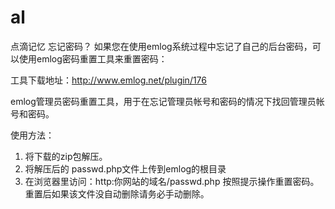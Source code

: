 # al
点滴记忆
忘记密码？
如果您在使用emlog系统过程中忘记了自己的后台密码，可以使用emlog密码重置工具来重置密码：

工具下载地址：http://www.emlog.net/plugin/176

emlog管理员密码重置工具，用于在忘记管理员帐号和密码的情况下找回管理员帐号和密码。

使用方法：

1. 将下载的zip包解压。
2. 将解压后的 passwd.php文件上传到emlog的根目录
3. 在浏览器里访问：http:你网站的域名/passwd.php 按照提示操作重置密码。重置后如果该文件没自动删除请务必手动删除。
